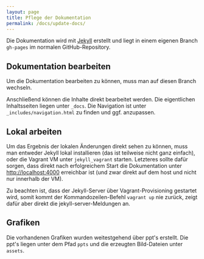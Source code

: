 ```yaml
---
layout: page
title: Pflege der Dokumentation
permalink: /docs/update-docs/
---
```


Die Dokumentation wird mit [Jekyll](http://jekyllrb.com/) erstellt und liegt in einem eigenen Branch `gh-pages` im normalen GitHub-Repository.

## Dokumentation bearbeiten

Um die Dokumentation bearbeiten zu können, muss man auf diesen Branch wechseln.

Anschließend können die Inhalte direkt bearbeitet werden. Die eigentlichen Inhaltsseiten liegen unter `_docs`.
Die Navigation ist unter `_includes/navigation.html` zu finden und ggf. anzupassen.

## Lokal arbeiten

Um das Ergebnis der lokalen Änderungen direkt sehen zu können, muss man entweder Jekyll lokal installieren (das ist teilweise nicht ganz einfach), oder die Vagrant VM unter `jekyll_vagrant` starten. Letzteres sollte dafür sorgen, dass direkt nach erfolgreichem Start die Dokumentation unter [http://localhost:4000](http://localhost:4000) erreichbar ist (und zwar direkt auf dem host und nicht nur innerhalb der VM).

Zu beachten ist, dass der Jekyll-Server über Vagrant-Provisioning gestartet wird, somit kommt der Kommandozeilen-Befehl `vagrant up` nie zurück, zeigt dafür aber direkt die jekyll-server-Meldungen an.

## Grafiken

Die vorhandenen Grafiken wurden weitestgehend über ppt's erstellt. Die ppt's liegen unter dem Pfad `ppts` und die erzeugten Bild-Dateien unter `assets`.
